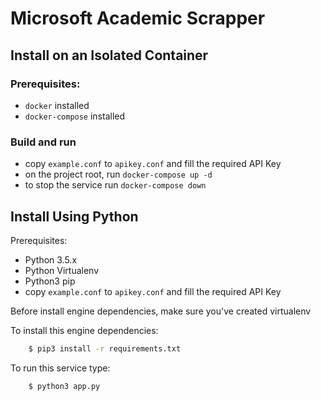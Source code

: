 # Microsoft Academic Scrapper

## Install on an Isolated Container
### Prerequisites:
- `docker` installed
- `docker-compose` installed
### Build and run
- copy `example.conf` to `apikey.conf` and fill the required API Key
- on the project root, run `docker-compose up -d`
- to stop the service run `docker-compose down`


## Install Using Python

Prerequisites:

* Python 3.5.x
* Python Virtualenv
* Python3 pip
* copy `example.conf` to `apikey.conf` and fill the required API Key

Before install engine dependencies, make sure you've created virtualenv

To install this engine dependencies:
```bash
    $ pip3 install -r requirements.txt
```
To run this service type:

```bash
    $ python3 app.py
```

